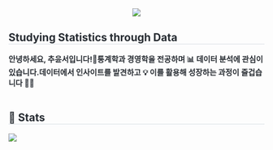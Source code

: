 <div align= "center">
    <img src="https://capsule-render.vercel.app/api?type=rect&color=dcedc8&height=120&text=YoonseoChu&animation=fadeIn&fontColor=333333&fontSize=50" />
    </div>
    <div style="text-align: left;"> 
    <h2 style="border-bottom: 1px solid #d8dee4; color: #282d33;"> Studying Statistics through Data </h2>  
    <div style="font-weight: 700; font-size: 15px; text-align: left; color: #282d33;"> 안녕하세요, 추윤서입니다!👋</li></li>통계학과 경영학을 전공하며 📊 데이터 분석에 관심이 있습니다.</li></li>데이터에서 인사이트를 발견하고 💡 이를 활용해 성장하는 과정이 즐겁습니다 🚀✨ </div> 
    </div>  <br> 
    <div style="text-align: left;">  </div> 
    </div>
    <div style="text-align: left;"> 
    <h2 style="border-bottom: 1px solid #d8dee4; color: #282d33;"> 🏅 Stats </h2> <div style="text-align: left;">  <img src="https://github-readme-stats.vercel.app/api/top-langs/?username=YoonseoChu&layout=compact&bg_color=180,000000,&title_color=000000&text_color=000000"
          /> </div> 
    </div>
    
